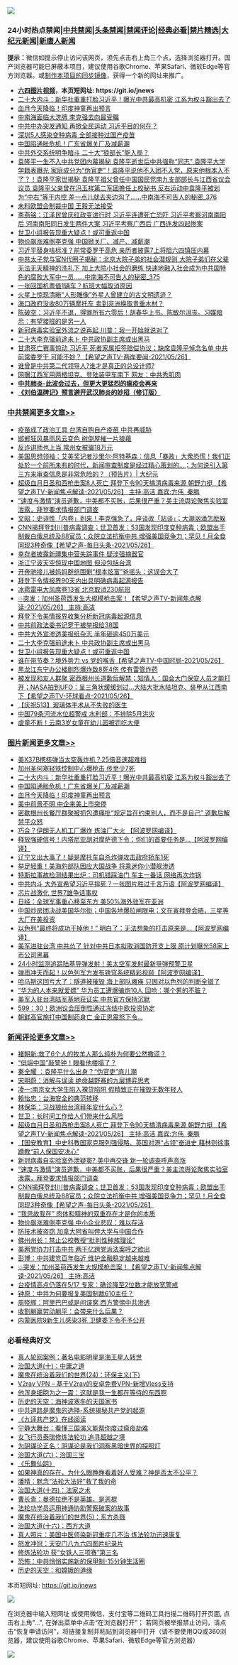 ![](https://raw.githubusercontent.com/fqnews/bnews/master/64photo/fqnews-qr.jpg)

<div id="tt">
<h3>24小时热点禁闻|<a href="#%E4%B8%AD%E5%85%B1%E7%A6%81%E9%97%BB%E6%9B%B4%E5%A4%9A%E6%96%87%E7%AB%A0">中共禁闻</a>|<a href="#%E5%9B%BE%E7%89%87%E6%96%B0%E9%97%BB%E6%9B%B4%E5%A4%9A%E6%96%87%E7%AB%A0">头条禁闻</a>|<a href="#%E6%96%B0%E9%97%BB%E8%AF%84%E8%AE%BA%E6%9B%B4%E5%A4%9A%E6%96%87%E7%AB%A0">禁闻评论|<a href="#%E5%BF%85%E7%9C%8B%E7%BB%8F%E5%85%B8%E5%A5%BD%E6%96%87">经典必看|<a href="/video.md#%E7%A6%81%E7%89%87%E7%B2%BE%E9%80%89">禁片精选</a>|<a href="https://github.com/fqnews/djy/blob/master/gb/nf1351518.md#1">大纪元新闻</a>|<a href="https://github.com/fqnews/ntdtv/blob/master/gb/prog204.md#1">新唐人新闻</a></h3>
<div><b>提示：</b>微信如提示停止访问该网页，须先点击右上角三个点，选择浏览器打开。国产浏览器可能已屏蔽本项目，建议使用谷歌Chrome、苹果Safari、微软Edge等官方浏览器。或<a href="https://github.com/fqnews/bnews/blob/master/%E5%88%B6%E4%BD%9Cgit%E7%A6%81%E9%97%BB%E9%95%9C%E5%83%8F.md">制作本项目的同步镜像</a>，获得一个新的网址来推广。</div>
<ul>
<li><b><a href="http://d1.bdrive.tk/64.mp4" target="_blank">六四图片视频</a>，本页短网址: https://git.io/jnews</b></li>
<li><a href="/topimagenews/20210526/1554119.md">二十大内斗：新华社重重打脸习近平！曝光中共最高机密 江系为权斗豁出去了</a></li>
<li><a href="/topimagenews/20210526/1554015.md">血月今天降临！印度神童再出预言</a></li>
<li><a href="/cbnews/20210526/1554061.md">中南海面临大洗牌 李克强去向最受瞩</a></li>
<li><a href="/comments/20210526/1554085.md">中共中办突发通知 再掀全民运动 习近平目的何在？</a></li>
<li><a href="/cbnews/20210526/1554234.md">深圳5人感染变种病毒 全部接种过国产疫苗</a></li>
<li><a href="/topimagenews/20210526/1554065.md">中国陷通胀危机！广东省爆关厂及减薪潮</a></li>
<li><a href="/cbnews/20210526/1554193.md">中共外交系统明争暗斗 二十大“狼部长”能入局？</a></li>
<li><a href="/comments/20210526/1554078.md">袁隆平一生不入中共党团内幕揭秘 袁隆平逝世后中共强称“同志” 袁隆平大学学籍表曝光 家庭成分为“伪官吏”！袁隆平说他不入团不入党，原来他根本入不了？！袁隆平家世揭秘 袁隆平祖父曾任中国国民党南九支部部长与江西省议会议员 袁隆平父亲曾在冯玉祥第二军团擔任上校秘书 反右运动中袁隆平被划为“中右”等于内控 差一点儿就去夹边沟了……中南海不可告人的秘密_376</a></li>
<li><a href="/baitai/20210526/1554174.md">未料欧盟会制裁中国 王毅无法接受</a></li>
<li><a href="/comments/20210526/1554096.md">李燕铭：江泽民曾庆红政变进行时 习近平连遭死亡恐吓 习近平考察河南南阳后 河南南阳同日发生两件大案 习近平考察广西后 广西连发四起惨案</a></li>
<li><a href="/cbnews/20210527/1554505.md">世卫小组报告现重大疑点！或可重返中国</a></li>
<li><a href="/cnnews/20210526/1554259.md">物价飙涨难倒李克强 中国掀关厂、减产、减薪潮</a></li>
<li><a href="/cnnews/20210526/1554258.md">习近平替身啥标准？前常委罗干高危 亲历者披露7上将阻六四镇压内幕</a></li>
<li><a href="/comments/20210526/1554057.md">中共太子党与官N代圈子揭秘：北京大院子弟的社会潜规则 大院子弟们在父辈无法无天精神的洗礼下 加上大院小社会的磨练 快速地融入社会成为中共国特色的腐败大军中一员……中南海不可告人的秘密_375</a></li>
<li><a href="/cnnews/20210526/1554006.md">一张回国机票值1辆车？航班大幅取消原因</a></li>
<li><a href="/cnnews/20210526/1554354.md">火星上惊现清晰“人形雕像”外星人曾建立的古文明遗迹？</a></li>
<li><a href="/cbnews/20210526/1554175.md">海口政府没收80万辆摩托车 卖到非洲换取贵重木材？</a></li>
<li><a href="/bannedvideo/20210526/1554277.md">陈破空：习近平不退，得罪所有六零后！胡春华上书。陈敏尔沮丧。习媒暗示：有望接班的是另一人</a></li>
<li><a href="/cbnews/20210526/1554151.md">新冠病毒实验室外流之说再起 川普：我一开始就说对了</a></li>
<li><a href="/cbnews/20210527/1554515.md">二十大李克强前途未卜 中共政协副主席或出黑马</a></li>
<li><a href="/comments/20210526/1554094.md">甘肃死亡赛事惊动 习近平 死者家属拒签赔偿协议；缺席袁隆平悼念名单 中共前常委罗干 可能不妙？【希望之声TV-两岸要闻-2021/05/26】</a></li>
<li><a href="/comments/20210526/1554186.md">谁曾是中共第二代领导人?谁才是真正的总设计师?</a></li>
<li><a href="/cbnews/20210526/1554081.md">网曝江西军用两栖坦克、登陆装甲车南下 网友：中共秀肌肉</a></li>
<li><b><a href="/comments/20200211/1275071.md" target="_blank">中共肺炎-此波会过去，但更大更猛烈的瘟疫会再来</a></b></li>
<li><b><a href="/comments/20200207/1272816.md" target="_blank">《刘伯温碑记》预言避开武汉肺炎的妙招（修订版）</a></b></li>
</ul>
</div>

<div class="catlist">
<h3><a href="/cbnews/" target="_blank">中共禁闻</a><span><a href="/cbnews/" target="_blank" rel="nofollow">更多文章>></a></span></h3>
<ul>
<li><a href="/cbnews/20210527/1554685.md" target="_blank">疫苗成了政治工具 台湾自购自产疫苗 中共再威胁</a></li>
<li><a href="/cbnews/20210527/1554684.md" target="_blank">邯郸狂风暴雨风云变色 树倒屋摧一片狼藉</a></li>
<li><a href="/cbnews/20210527/1554666.md" target="_blank">反诈讲师也上当 常州女被骗18万元</a></li>
<li><a href="/cbnews/20210527/1554653.md" target="_blank">美国思想领袖：艾美奖记者沙里尔·阿特基森：信息「暴政」大衆恐慌！我们正处於一个前所未有的时代，新闻审查制度是经过精心策划的&#8230;；为何说引入第三方来审查信息是非常危险的？（预告片）| 大纪元</a></li>
<li><a href="/comments/20210527/1554629.md" target="_blank">超级血月日圣和西枪击案8人死亡  拜登下令90天搞清病毒来源  朝野力挺 【希望之声TV-新闻焦点解读-2021/05/26】 主持:高洁  嘉宾:方伟  秦鹏</a></li>
<li><a href="/comments/20210527/1554626.md" target="_blank">“速度与激情”演员道歉，中美都不买账，后果很严重？美主流舆论聚焦实验室泄露，拜登要求情报部门调查</a></li>
<li><a href="/cbnews/20210527/1554621.md" target="_blank">文昭：史诗性「内卷」到来！李克强急了，座谈改「站谈」；大潮汹涌怎麽躲</a></li>
<li><a href="/comments/20210527/1554615.md" target="_blank">CNN揭拜登封川普病毒调查；世卫首发：53国发现印度变种病毒；欧盟出手 制裁白俄总统及88官员；众院立法抗衡中共 增强美国竞争力；罕见！月全食同现3种奇像【希望之声-每日头条-2021/05/26】</a></li>
<li><a href="/cbnews/20210527/1554608.md" target="_blank">幸存者披露新疆集中营失踪事件 疑涉强摘器官</a></li>
<li><a href="/cbnews/20210527/1554596.md" target="_blank">浙江宁波天空惊现中国地图 但没包括台湾</a></li>
<li><a href="/cbnews/20210527/1554582.md" target="_blank">开奔驰接儿被妈妈群组围剿“根本炫富”爸摇头：这误会大了</a></li>
<li><a href="/cbnews/20210527/1554541.md" target="_blank">拜登下令情报界90天内出具明确病毒起源报告</a></li>
<li><a href="/cbnews/20210527/1554540.md" target="_blank">冰雹雷电大风席卷13省 北京取消230航班</a></li>
<li><a href="/comments/20210527/1554538.md" target="_blank">💥突发：加州圣荷西发生大规模枪击案！【希望之声TV-新闻焦点解读-2021/05/26】 主持:高洁</a></li>
<li><a href="/cbnews/20210527/1554537.md" target="_blank">拜登下令美情报界收集分析新冠病毒起源信息</a></li>
<li><a href="/cbnews/20210527/1554536.md" target="_blank">中共前政法委书记罗干被举报给38国</a></li>
<li><a href="/cbnews/20210527/1554516.md" target="_blank">中共大外宣渗透美报纸杂志 半年砸逾450万美元</a></li>
<li><a href="/cbnews/20210527/1554515.md" target="_blank">二十大李克强前途未卜 中共政协副主席或出黑马</a></li>
<li><a href="/cbnews/20210527/1554505.md" target="_blank">世卫小组报告现重大疑点！或可重返中国</a></li>
<li><a href="/comments/20210527/1554487.md" target="_blank">谁在带节奏？境外势力 vs 党的喉舌【希望之声TV-中国时局-2021/05/26】</a></li>
<li><a href="/cbnews/20210527/1554478.md" target="_blank">黑龙江东宁办公楼剧烈爆炸致8死4伤 传有雷管炸药</a></li>
<li><a href="/comments/20210527/1554458.md" target="_blank">被发现和友人群聚 密西根州长道歉后解禁；知情人：国会大门保安人员才能打开；NASA拍到UFO：呈三角状缓缓划过…大陆大批水陆坦克、装甲从江西南下【希望之声TV-环球看点-2021/05/26】</a></li>
<li><a href="/cbnews/20210526/1554325.md" target="_blank">【庆祝513】玻璃体手术从不失败的医生</a></li>
<li><a href="/cbnews/20210526/1554352.md" target="_blank">中国79条河流水位超警戒 水利部：不排除5月洪灾</a></li>
<li><a href="/cbnews/20210526/1554351.md" target="_blank">虐童不断！云南3岁女童在幼儿园被罚吃大便</a></li>

</ul>
</div>
<div class="catlist">
<h3><a href="/topimagenews/" target="_blank">图片新闻</a><span><a href="/topimagenews/" target="_blank" rel="nofollow">更多文章>></a></span></h3>
<ul>
<li><a href="/topimagenews/20210527/1554539.md" target="_blank">美X37B携核弹当太空轰炸机？25倍音速超难挡</a></li>
<li><a href="/topimagenews/20210527/1554450.md" target="_blank">加州圣何塞轻铁控制中心爆枪击 传至少7死</a></li>
<li><a href="/topimagenews/20210526/1554119.md" target="_blank">二十大内斗：新华社重重打脸习近平！曝光中共最高机密 江系为权斗豁出去了</a></li>
<li><a href="/topimagenews/20210526/1554065.md" target="_blank">中国陷通胀危机！广东省爆关厂及减薪潮</a></li>
<li><a href="/topimagenews/20210526/1554015.md" target="_blank">血月今天降临！印度神童再出预言</a></li>
<li><a href="/topimagenews/20210526/1553823.md" target="_blank">美中前景不明 中企来美上市突停</a></li>
<li><a href="/topimagenews/20210526/1553805.md" target="_blank">密歇根州长餐厅群聚被抓包遭痛批“规定旨在约束别人，而不是自己” 道歉后解禁平众怒</a></li>
<li><a href="/topimagenews/20210525/1553428.md" target="_blank">巧合？伊朗无人机工厂爆炸 炼油厂大火 【阿波罗网编译】</a></li>
<li><a href="/topimagenews/20210525/1553330.md" target="_blank">释放强硬信号！内塔尼亚胡对摩萨德下令：你们的首要任务是…【阿波罗网编译】</a></li>
<li><a href="/topimagenews/20210525/1553122.md" target="_blank">辽宁又出大事了！疑是摩托车自杀炸弹攻击政府轿车1死</a></li>
<li><a href="/topimagenews/20210524/1552810.md" target="_blank">举足轻重！美海豹部队因应大国战争 将乘迷你小潜舰渗透</a></li>
<li><a href="/topimagenews/20210524/1552783.md" target="_blank">特斯拉事故检测结果出炉：司机错踩油门 车主一番话 网络再次炸锅</a></li>
<li><a href="/topimagenews/20210524/1552691.md" target="_blank">中共内斗 大外宣希望习近平摔死？一张图片胜过千言万语【阿波罗网编译】</a></li>
<li><a href="/topimagenews/20210524/1552507.md" target="_blank">芯片战激化 世界7雄争话事权</a></li>
<li><a href="/topimagenews/20210524/1552502.md" target="_blank">日经：全球军事重心移至东方 美50%海外驻军在亚洲</a></li>
<li><a href="/topimagenews/20210522/1551799.md" target="_blank">中国炒房团决战美国华尔街；中国各地爆拉闸限电；文在寅拜登会晤，三星等大厂在美投资</a></li>
<li><a href="/topimagenews/20210522/1551696.md" target="_blank">以色列“最终将成功干掉他！” 明白了：无法想象的打击原来是&#8230;【阿波罗网编译】</a></li>
<li><a href="/topimagenews/20210521/1551152.md" target="_blank">美军进驻台湾 中共怂了 针对中共日本拟取消国防开支上限 原计划曝光58家上市公司黑幕</a></li>
<li><a href="/topimagenews/20210521/1551038.md" target="_blank">24小时监测追踪陆基导弹发射！美太空军发射最新导弹预警卫星</a></li>
<li><a href="/topimagenews/20210521/1550979.md" target="_blank">弹雨冲天而起！以色列军方发布铁穹系统精彩视频【阿波罗网编译】</a></li>
<li><a href="/topimagenews/20210521/1550881.md" target="_blank">哈马斯这回亏大了：隧道被摧毁 海上部队瘫痪 只因对以色列的判断全错了</a></li>
<li><a href="/topimagenews/20210521/1550880.md" target="_blank">“华为的人本来就爱嫖” 华为员工遭爆骗炮10人 回呛：哪个男的不脏？</a></li>
<li><a href="/topimagenews/20210521/1550688.md" target="_blank">美军入驻台湾陆军基地获证实 中共官方保持沉默</a></li>
<li><a href="/topimagenews/20210521/1550640.md" target="_blank">599：30！欧洲议会压倒性通过冻结中欧投资协定</a></li>
<li><a href="/topimagenews/20210520/1550584.md" target="_blank">朝鲜高官施打中国制药身亡 金正恩震怒下令…</a></li>

</ul>
</div>
<div class="catlist">
<h3><a href="/comments/" target="_blank">新闻评论</a><span><a href="/comments/" target="_blank" rel="nofollow">更多文章>></a></span></h3>
<ul>
<li><a href="/comments/20210527/1554676.md" target="_blank">褚朝新:救了6个人的牧羊人那么纯朴为何要公然撒谎？</a></li>
<li><a href="/comments/20210527/1554675.md" target="_blank">“低端中国”敲警钟！眼看他楼塌了？</a></li>
<li><a href="/comments/20210527/1554674.md" target="_blank">秦全耀 ：袁隆平什么出身？“伪官吏”底儿潮</a></li>
<li><a href="/comments/20210527/1554646.md" target="_blank">宋明蔚：消解与误读 绝命越野赛的九层博弈思考</a></li>
<li><a href="/comments/20210527/1554645.md" target="_blank">凌一:南京女大学生陷入裸贷陷阱 假精致正在摧毁无数年轻人</a></li>
<li><a href="/comments/20210527/1554644.md" target="_blank">赖怡忠：台海安全的典范转移</a></li>
<li><a href="/comments/20210527/1554643.md" target="_blank">林保华：习战狼给台湾拜年安什么心？</a></li>
<li><a href="/comments/20210527/1554632.md" target="_blank">世卫：长时间工作给人们带来什么风险</a></li>
<li><a href="/comments/20210527/1554629.md" target="_blank">超级血月日圣和西枪击案8人死亡  拜登下令90天搞清病毒来源  朝野力挺 【希望之声TV-新闻焦点解读-2021/05/26】 主持:高洁  嘉宾:方伟  秦鹏</a></li>
<li><a href="/comments/20210527/1554628.md" target="_blank">【国安教育】中史科教国家克服列强侵略、英国对港“占领”奋进史 藉林则徐事蹟教“前人保国安决心”</a></li>
<li><a href="/comments/20210527/1554627.md" target="_blank">新冠病毒自实验室外泄疑窦? 美中再交锋 新一轮调查呼声高涨</a></li>
<li><a href="/comments/20210527/1554626.md" target="_blank">“速度与激情”演员道歉，中美都不买账，后果很严重？美主流舆论聚焦实验室泄露，拜登要求情报部门调查</a></li>
<li><a href="/comments/20210527/1554615.md" target="_blank">CNN揭拜登封川普病毒调查；世卫首发：53国发现印度变种病毒；欧盟出手 制裁白俄总统及88官员；众院立法抗衡中共 增强美国竞争力；罕见！月全食同现3种奇像【希望之声-每日头条-2021/05/26】</a></li>
<li><a href="/comments/20210527/1554607.md" target="_blank">“我思故我在” 肉体和精神的双重存在才是你的本质</a></li>
<li><a href="/comments/20210527/1554603.md" target="_blank">物价飙涨难倒李克强 中小企业悲叹：难以存活</a></li>
<li><a href="/comments/20210527/1554601.md" target="_blank">防技术被盗窃 加拿大阿省叫停大学与中国合作</a></li>
<li><a href="/comments/20210527/1554591.md" target="_blank">佛州州长：禁止公校教授“批判性种族理论”</a></li>
<li><a href="/comments/20210527/1554590.md" target="_blank">美两党协力打击中共 两千亿跨党派法案呼之欲出</a></li>
<li><a href="/comments/20210527/1554565.md" target="_blank">彭博：中共建党百年临近 维护金融稳定越来越难</a></li>
<li><a href="/comments/20210527/1554538.md" target="_blank">💥突发：加州圣荷西发生大规模枪击案！【希望之声TV-新闻焦点解读-2021/05/26】 主持:高洁</a></li>
<li><a href="/comments/20210527/1554535.md" target="_blank">台疫情高点仍落在5/17 专家：确诊降至2位数才能放宽警戒</a></li>
<li><a href="/comments/20210527/1554522.md" target="_blank">钟原：中共为何要报复美国制裁610主任？</a></li>
<li><a href="/comments/20210527/1554521.md" target="_blank">周晓辉：阿里巴巴或是间谍窝 西方警惕中共渗透</a></li>
<li><a href="/comments/20210527/1554520.md" target="_blank">收割躺赢劳动躺平：会带来什么后果？</a></li>
<li><a href="/comments/20210527/1554502.md" target="_blank">内蒙医院9新生儿感染3死 卫健委下令不予公开</a></li>

</ul>
</div>

<div class="catlist">
<h3>必看经典好文</h3>
<ul>
<li><a href="/comments/20200523/1332915.md" target="_blank">真人轮回案例：著名电影明星是海王星人转世</a></li>
<li><a href="/cbnews/20180316/915423.md" target="_blank">治国大道(十)：中庸之道</a></li>
<li><a href="/cbnews/20180907/994846.md" target="_blank">魔鬼在统治着我们的世界(24)：环保主义(下)</a></li>
<li><a href="/comments/20210402/1257608.md" target="_blank">V2ray VPN &#8211; 基于V2ray的安卓免费VPN-新增Vless支持</a></li>
<li><a href="/topimagenews/20210219/1489990.md" target="_blank">他浑身细胞为之一震：这就是我一生都在等待的东西啊</a></li>
<li><a href="/tculture/xiulian/20170318/732480.md" target="_blank">历史的天空：海神波塞冬的天国家书</a></li>
<li><a href="/comments/20181209/1044543.md" target="_blank">中共道路是魔鬼的选择-系统揭秘共产党的起源</a></li>
<li><a href="/bookonline/20131116/201057.md" target="_blank">《九评共产党》在线阅读</a></li>
<li><a href="/comments/20200527/1273654.md" target="_blank">宁静大舞台：看懂三国演义能帮你度过瘟疫劫难</a></li>
<li><a href="/topimagenews/20210512/1544658.md" target="_blank">女飞行员泰瑞修炼法轮功 追寻超越之境</a></li>
<li><a href="/comments/20201031/1423298.md" target="_blank">为阴谋论正名：阴谋论是我们洞察黑暗世界的探照灯</a></li>
<li><a href="/cbnews/20180312/913459.md" target="_blank">治国大道(六)：治国三宝</a></li>
<li><a href="/comments/20200527/783191.md" target="_blank">《乐舞仙踪》</a></li>
<li><a href="/comments/20200623/1346844.md" target="_blank">如果神真的存在，为什么眼睁睁看着好人受难？神是否太不公平？</a></li>
<li><a href="/comments/20210312/1502968.md" target="_blank">潘晴：默念“法轮大法好”救了我的命</a></li>
<li><a href="/cbnews/20180320/916962.md" target="_blank">治国大道(十四)：法家之术</a></li>
<li><a href="/comments/20180726/727420.md" target="_blank">曹长青：曼德拉绝不是英雄，是恶棍</a></li>
<li><a href="/cbnews/20170626/780479.md" target="_blank">法轮功学员运用神通协助警察破案的故事</a></li>
<li><a href="/topimagenews/20180524/946967.md" target="_blank">魔鬼在统治着我们的世界(5)：东方杀戮</a></li>
<li><a href="/comments/20201110/1428663.md" target="_blank">治国大道(十六)：西方大道</a></li>
<li><a href="/comments/20210215/1487728.md" target="_blank">真人照片：美国中医师染新冠重症几不治 炼法轮功迅速康复</a></li>
<li><a href="/comments/20200604/783200.md" target="_blank">怒发冲冠：天安门八九六四图片纪录片</a></li>
<li><a href="/comments/20210328/1514058.md" target="_blank">修炼法轮功 获“女铁人三项赛”第三名</a></li>
<li><a href="/baitai/20200711/1359005.md" target="_blank">恐怖：中共悄悄实施新的保甲制-15分钟生活圈</a></li>
<li><a href="/cbnews/20190219/1083302.md" target="_blank">历史的天空：和嫦娥的道缘</a></li>

</ul>
</div>

本页短网址: https://git.io/jnews

![](https://raw.githubusercontent.com/fqnews/bnews/master/64photo/fqnews-qr.jpg)

在浏览器中输入短网址 或使用微信、支付宝等二维码工具扫描二维码打开页面, 点击右上角"...", 在弹出菜单中点击“在浏览器打开”； 若网页被举报禁止访问，请点击“恢复申请访问”，将链接复制并粘贴到浏览器中打开（请不要使用QQ或360浏览器，建议使用谷歌Chrome、苹果Safari、微软Edge等官方浏览器）

![](https://raw.githubusercontent.com/fqnews/bnews/master/64photo/wx.jpg)